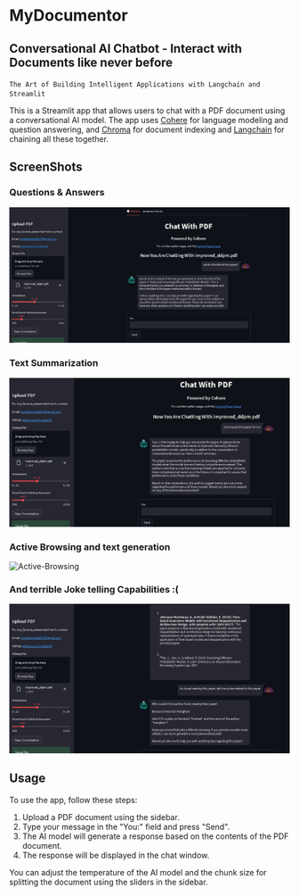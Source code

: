
# MyDocumentor

## Conversational AI Chatbot - Interact with Documents like never before

`The Art of Building Intelligent Applications with Langchain and Streamlit`

This is a Streamlit app that allows users to chat with a PDF document using a conversational AI model. The app uses [Cohere](https://cohere.com/) for language modeling and question answering, and [Chroma](https://github.com/chroma-core/chroma) for document indexing and [Langchain](https://github.com/hwchase17/langchain) for chaining all these together.

## ScreenShots

### Questions & Answers

![QnA](https://github.com/Suhaib-88/MyDocumentor/blob/master/Assets/captures_chrome-capture-2023-10-17.png?raw=true)


### Text Summarization 

![Summarize](https://github.com/Suhaib-88/MyDocumentor/blob/master/Assets/captures_chrome-capture-2023-10-17-1.png?raw=true)


### Active Browsing and text generation

![Active-Browsing](https://github.com/Suhaib-88/MyDocumentor/blob/master/Assets/captures_chrome-capture-2023-10-17-2.png?raw=true)


### And terrible Joke telling Capabilities :(
![TextGenerator](https://github.com/Suhaib-88/MyDocumentor/blob/master/Assets/captures_chrome-capture-2023-10-17-3.png?raw=true)

## Usage

To use the app, follow these steps:

1. Upload a PDF document using the sidebar.
2. Type your message in the "You:" field and press "Send".
3. The AI model will generate a response based on the contents of the PDF document.
4. The response will be displayed in the chat window.

You can adjust the temperature of the AI model and the chunk size for splitting the document using the sliders in the sidebar.
